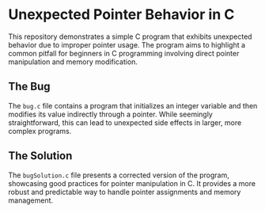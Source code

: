# Unexpected Pointer Behavior in C

This repository demonstrates a simple C program that exhibits unexpected behavior due to improper pointer usage.  The program aims to highlight a common pitfall for beginners in C programming involving direct pointer manipulation and memory modification.

## The Bug
The `bug.c` file contains a program that initializes an integer variable and then modifies its value indirectly through a pointer. While seemingly straightforward, this can lead to unexpected side effects in larger, more complex programs.

## The Solution
The `bugSolution.c` file presents a corrected version of the program, showcasing good practices for pointer manipulation in C.  It provides a more robust and predictable way to handle pointer assignments and memory management.